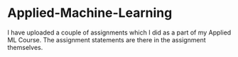 # Applied-Machine-Learning
I have uploaded a couple of assignments which I did as a part of my Applied ML Course. The assignment statements are there in the assignment themselves.
